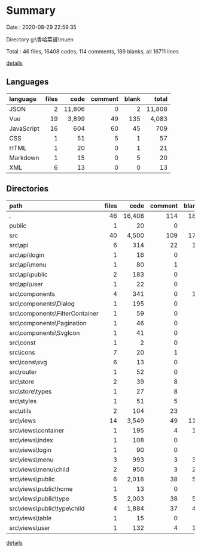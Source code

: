 # Summary

Date : 2020-08-29 22:59:35

Directory g:\香哈菜谱\muen

Total : 46 files,  16408 codes, 114 comments, 189 blanks, all 16711 lines

[details](details.md)

## Languages
| language | files | code | comment | blank | total |
| :--- | ---: | ---: | ---: | ---: | ---: |
| JSON | 2 | 11,806 | 0 | 2 | 11,808 |
| Vue | 19 | 3,899 | 49 | 135 | 4,083 |
| JavaScript | 16 | 604 | 60 | 45 | 709 |
| CSS | 1 | 51 | 5 | 1 | 57 |
| HTML | 1 | 20 | 0 | 1 | 21 |
| Markdown | 1 | 15 | 0 | 5 | 20 |
| XML | 6 | 13 | 0 | 0 | 13 |

## Directories
| path | files | code | comment | blank | total |
| :--- | ---: | ---: | ---: | ---: | ---: |
| . | 46 | 16,408 | 114 | 189 | 16,711 |
| public | 1 | 20 | 0 | 1 | 21 |
| src | 40 | 4,500 | 109 | 176 | 4,785 |
| src\api | 6 | 314 | 22 | 17 | 353 |
| src\api\login | 1 | 16 | 0 | 2 | 18 |
| src\api\menu | 1 | 80 | 1 | 4 | 85 |
| src\api\public | 2 | 183 | 0 | 8 | 191 |
| src\api\user | 1 | 22 | 0 | 1 | 23 |
| src\components | 4 | 341 | 0 | 16 | 357 |
| src\components\Dialog | 1 | 195 | 0 | 8 | 203 |
| src\components\FilterContainer | 1 | 59 | 0 | 3 | 62 |
| src\components\Pagination | 1 | 46 | 0 | 3 | 49 |
| src\components\SvgIcon | 1 | 41 | 0 | 2 | 43 |
| src\const | 1 | 2 | 0 | 1 | 3 |
| src\icons | 7 | 20 | 1 | 3 | 24 |
| src\icons\svg | 6 | 13 | 0 | 0 | 13 |
| src\router | 1 | 52 | 0 | 3 | 55 |
| src\store | 2 | 39 | 8 | 2 | 49 |
| src\store\types | 1 | 27 | 8 | 1 | 36 |
| src\styles | 1 | 51 | 5 | 1 | 57 |
| src\utils | 2 | 104 | 23 | 6 | 133 |
| src\views | 14 | 3,549 | 49 | 118 | 3,716 |
| src\views\container | 1 | 195 | 4 | 11 | 210 |
| src\views\index | 1 | 108 | 0 | 5 | 113 |
| src\views\login | 1 | 90 | 0 | 4 | 94 |
| src\views\menu | 3 | 993 | 3 | 30 | 1,026 |
| src\views\menu\child | 2 | 950 | 3 | 27 | 980 |
| src\views\public | 6 | 2,016 | 38 | 53 | 2,107 |
| src\views\public\home | 1 | 13 | 0 | 3 | 16 |
| src\views\public\type | 5 | 2,003 | 38 | 50 | 2,091 |
| src\views\public\type\child | 4 | 1,884 | 37 | 43 | 1,964 |
| src\views\table | 1 | 15 | 0 | 3 | 18 |
| src\views\user | 1 | 132 | 4 | 12 | 148 |

[details](details.md)